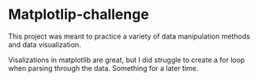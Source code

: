 # Matplotlip-challenge


<p1> This project was meant to practice a variety of data manipulation methods and data visualization. <p1>

<p2> Visalizations in matplotlib are great, but I did struggle to create a for loop when parsing through the data. Something for a later time. <p2>